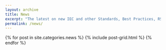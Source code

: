 ```yaml
---
layout: archive
title: News
excerpt: "The latest on new IEC and other Standards, Best Practices, RSD trends, publications, breakthroughs, and more"
permalink: /news/
---
```



<div class="tiles">
{% for post in site.categories.news %}
  {% include post-grid.html %}
{% endfor %}
</div><!-- /.tiles -->
